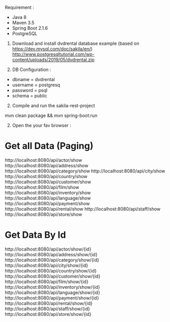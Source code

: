 Requirement :

* Java 8
* Maven 3.5
* Spring Boot 2.1.6
* PostgreSQL

1. Download and install dvdrental database example (based on https://dev.mysql.com/doc/sakila/en/)
http://www.postgresqltutorial.com/wp-content/uploads/2019/05/dvdrental.zip

2. DB Configuration :

* dbname = dvdrental
* username = postgresq
* password = psql
* schema = public

2. Compile and run the sakila-rest-project

mvn clean package && mvn spring-boot:run

2. Open the your fav browser :

Get all Data (Paging)
=====================
http://localhost:8080/api/actor/show
http://localhost:8080/api/address/show
http://localhost:8080/api/category/show
http://localhost:8080/api/city/show
http://localhost:8080/api/country/show
http://localhost:8080/api/customer/show
http://localhost:8080/api/film/show
http://localhost:8080/api/inventory/show
http://localhost:8080/api/language/show
http://localhost:8080/api/payment/show
http://localhost:8080/api/rental/show
http://localhost:8080/api/staff/show
http://localhost:8080/api/store/show


Get Data By Id
==============
http://localhost:8080/api/actor/show/{id}
http://localhost:8080/api/address/show/{id}
http://localhost:8080/api/category/show/{id}
http://localhost:8080/api/city/show/{id}
http://localhost:8080/api/country/show/{id}
http://localhost:8080/api/customer/show/{id}
http://localhost:8080/api/film/show/{id}
http://localhost:8080/api/inventory/show/{id}
http://localhost:8080/api/language/show/{id}
http://localhost:8080/api/payment/show/{id}
http://localhost:8080/api/rental/show/{id}
http://localhost:8080/api/staff/show/{id}
http://localhost:8080/api/store/show/{id}
